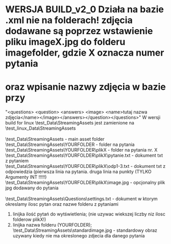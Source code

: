 # WERSJA BUILD_v2_0 Działa na bazie .xml nie na folderach! zdjęcia dodawane są poprzez wstawienie pliku imageX.jpg do folderu imagefolder, gdzie X oznacza numer pytania
# oraz wpisanie nazwy zdjęcia w bazie przy 
"\<questions\> \<question\> \<answers\> \<image\> \<name\>tutaj nazwa zdjęcia\</name\>\</image\>\</answers\>\</question\>\</questions\>" 
W wersji build for linux \test_Data\StreamingAssets jest zamienione na \test_linux_Data\StreamingAssets<br />
<br />
\test_Data\StreamingAssets - main asset folder <br />
\test_Data\StreamingAssets\YOURFOLDER - folder na pytania <br />
\test_Data\StreamingAssets\YOURFOLDER\plikX - folder na pytania nr. X<br />
\test_Data\StreamingAssets\YOURFOLDER\plikX\pytanie.txt - dokument txt z pytaniem<br />
\test_Data\StreamingAssets\YOURFOLDER\plikX\odp1-3.txt - dokument txt z odpowiedzia (pierwsza linia na pytania. druga linia na punkty (TYLKO Argumenty INT !!!!!)<br />
\test_Data\StreamingAssets\YOURFOLDER\plikX\image.jpg - opcjonalny plik jpg dodawany do pytania<br />
<br />
\test_Data\StreamingAssets\Questions\settings.txt - dokument w ktorym okreslamy ilosc pytan oraz nazwe folderu z pytaniami <br />
  1. linijka ilość pytań do wytświetlenia; (nie uzywac wiekszej liczby niz ilosc folderow plikX!)<br />
  2. linijka nazwa folderu  (YOURFOLDER);<br />
\test_Data\StreamingAssets\standardimage.jpg - standardowy obraz uzywany kiedy nie ma okreslonego zdjecia dla danego pytania<br />
